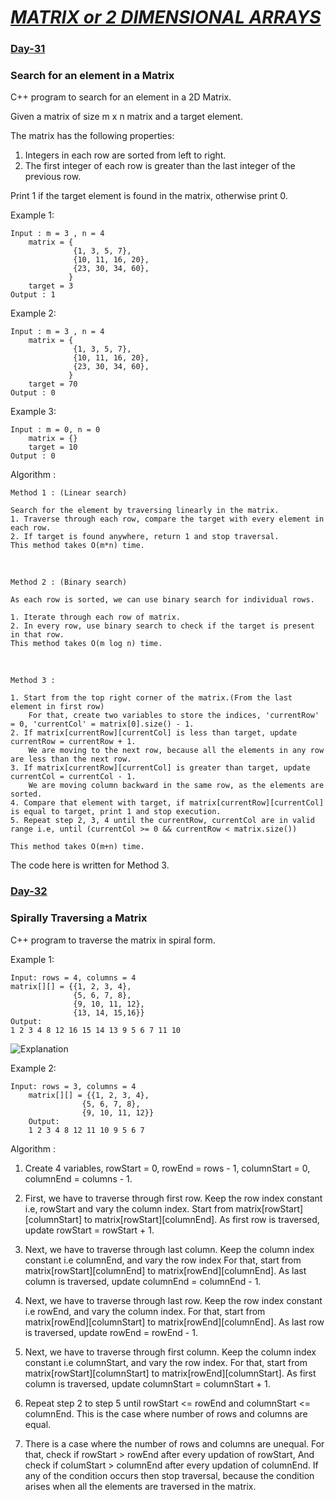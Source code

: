 # [***MATRIX or 2 DIMENSIONAL ARRAYS***](https://github.com/vaishnavi-konda/100-days-of-code/tree/main/Matrix)

### [Day-31](https://github.com/vaishnavi-konda/100-days-of-code/tree/main/Matrix/Day-31) 
### Search for an element in a Matrix

C++ program to search for an element in a 2D Matrix.

Given a matrix of size m x n matrix and a target element.

The matrix has the following properties:

1. Integers in each row are sorted from left to right.
2. The first integer of each row is greater than the last integer of the previous row.

Print 1 if the target element is found in the matrix, otherwise print 0.

Example 1:

    Input : m = 3 , n = 4
        matrix = {
                  {1, 3, 5, 7},
                  {10, 11, 16, 20},
                  {23, 30, 34, 60},
                 }
        target = 3
    Output : 1

Example 2:

    Input : m = 3 , n = 4
        matrix = {
                  {1, 3, 5, 7}, 
                  {10, 11, 16, 20}, 
                  {23, 30, 34, 60},
                 }
        target = 70
    Output : 0

Example 3:

    Input : m = 0, n = 0
        matrix = {}
        target = 10
    Output : 0

Algorithm :

    Method 1 : (Linear search)

    Search for the element by traversing linearly in the matrix.
    1. Traverse through each row, compare the target with every element in each row.
    2. If target is found anywhere, return 1 and stop traversal.
    This method takes O(m*n) time.

<br />

    Method 2 : (Binary search)

    As each row is sorted, we can use binary search for individual rows.

    1. Iterate through each row of matrix.
    2. In every row, use binary search to check if the target is present in that row.
    This method takes O(m log n) time.

<br />

    Method 3 :

    1. Start from the top right corner of the matrix.(From the last element in first row)
        For that, create two variables to store the indices, 'currentRow' = 0, 'currentCol' = matrix[0].size() - 1.
    2. If matrix[currentRow][currentCol] is less than target, update currentRow = currentRow + 1.
        We are moving to the next row, because all the elements in any row are less than the next row.
    3. If matrix[currentRow][currentCol] is greater than target, update currentCol = currentCol - 1.
        We are moving column backward in the same row, as the elements are sorted.
    4. Compare that element with target, if matrix[currentRow][currentCol] is equal to target, print 1 and stop execution.
    5. Repeat step 2, 3, 4 until the currentRow, currentCol are in valid range i.e, until (currentCol >= 0 && currentRow < matrix.size())

    This method takes O(m+n) time.

The code here is written for Method 3.

### [Day-32](https://github.com/vaishnavi-konda/100-days-of-code/tree/main/Matrix/Day-32) 
### Spirally Traversing a Matrix

C++ program to traverse the matrix in spiral form.

Example 1:

    Input: rows = 4, columns = 4
    matrix[][] = {{1, 2, 3, 4},
                  {5, 6, 7, 8},
                  {9, 10, 11, 12},
                  {13, 14, 15,16}}
    Output: 
    1 2 3 4 8 12 16 15 14 13 9 5 6 7 11 10

![Explanation](https://github.com/vaishnavi-konda/100-days-of-code/tree/main/Matrix/spirallyTraverseImage.PNG)

Example 2:

    Input: rows = 3, columns = 4
        matrix[][] = {{1, 2, 3, 4},
                    {5, 6, 7, 8},
                    {9, 10, 11, 12}}
        Output: 
        1 2 3 4 8 12 11 10 9 5 6 7

Algorithm :

1. Create 4 variables, rowStart = 0, rowEnd = rows - 1, columnStart = 0, columnEnd = columns - 1.

2.  First, we have to traverse through first row. 
    Keep the row index constant i.e, rowStart and vary the column index.
    Start from matrix[rowStart][columnStart] to matrix[rowStart][columnEnd].
    As first row is traversed, update rowStart = rowStart + 1.

3.  Next, we have to traverse through last column. 
    Keep the column index constant i.e columnEnd, and vary the row index
    For that, start from matrix[rowStart][columnEnd] to matrix[rowEnd][columnEnd].
    As last column is traversed, update columnEnd = columnEnd - 1.

4.  Next, we have to traverse through last row. 
    Keep the row index constant i.e rowEnd, and vary the column index.
    For that, start from matrix[rowEnd][columnStart] to matrix[rowEnd][columnEnd].
    As last row is traversed, update rowEnd = rowEnd - 1.

5.  Next, we have to traverse through first column. 
    Keep the column index constant i.e columnStart, and vary the row index.
    For that, start from matrix[rowStart][columnStart] to matrix[rowEnd][columnStart].
    As first column is traversed, update columnStart = columnStart + 1.

6.  Repeat step 2 to step 5 until rowStart <= rowEnd and columnStart <= columnEnd.
    This is the case where number of rows and columns are equal.

7.  There is a case where the number of rows and columns are unequal.
    For that, check if rowStart > rowEnd after every updation of rowStart, 
    And check if columStart > columnEnd after every updation of columnEnd.
    If any of the condition occurs then stop traversal, because the condition arises when all the elements are traversed in the matrix.
